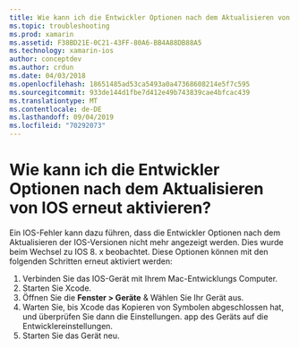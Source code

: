 ```yaml
---
title: Wie kann ich die Entwickler Optionen nach dem Aktualisieren von IOS erneut aktivieren?
ms.topic: troubleshooting
ms.prod: xamarin
ms.assetid: F38BD21E-0C21-43FF-80A6-BB4A88DB88A5
ms.technology: xamarin-ios
author: conceptdev
ms.author: crdun
ms.date: 04/03/2018
ms.openlocfilehash: 18651485ad53ca5493a0a47368608214e5f7c595
ms.sourcegitcommit: 933de144d1fbe7d412e49b743839cae4bfcac439
ms.translationtype: MT
ms.contentlocale: de-DE
ms.lasthandoff: 09/04/2019
ms.locfileid: "70292073"
---
```

# <a name="how-can-i-reenable-developer-options-after-updating-ios"></a>Wie kann ich die Entwickler Optionen nach dem Aktualisieren von IOS erneut aktivieren?

Ein IOS-Fehler kann dazu führen, dass die Entwickler Optionen nach dem Aktualisieren der IOS-Versionen nicht mehr angezeigt werden. Dies wurde beim Wechsel zu IOS 8. x beobachtet. Diese Optionen können mit den folgenden Schritten erneut aktiviert werden:

1. Verbinden Sie das IOS-Gerät mit Ihrem Mac-Entwicklungs Computer.
2. Starten Sie Xcode.
3. Öffnen Sie die **Fenster > Geräte** & Wählen Sie Ihr Gerät aus.
4. Warten Sie, bis Xcode das Kopieren von Symbolen abgeschlossen hat, und überprüfen Sie dann die Einstellungen. app des Geräts auf die Entwicklereinstellungen.
5. Starten Sie das Gerät neu.
